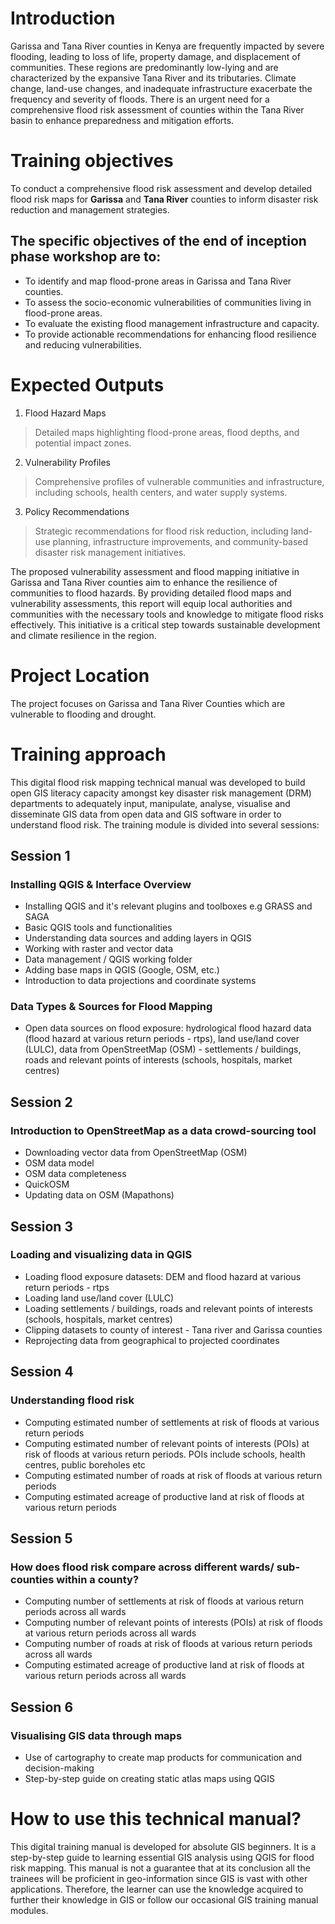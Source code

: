 # Introduction
Garissa and Tana River counties in Kenya are frequently impacted by severe flooding, leading to loss of life, property damage, and displacement of communities. These regions are predominantly low-lying and are characterized by the expansive Tana River and its tributaries. Climate change, land-use changes, and inadequate infrastructure exacerbate the frequency and severity of floods. There is an urgent need for a comprehensive flood risk assessment of counties within the Tana River basin to enhance preparedness and mitigation efforts.

# Training objectives
To conduct a comprehensive flood risk assessment and develop detailed flood risk maps for **Garissa** and **Tana River** counties to inform disaster risk reduction and management strategies. 

## The specific objectives of the end of inception phase workshop are to: 
- To identify and map flood-prone areas in Garissa and Tana River counties.
- To assess the socio-economic vulnerabilities of communities living in flood-prone areas.
- To evaluate the existing flood management infrastructure and capacity.
- To provide actionable recommendations for enhancing flood resilience and reducing vulnerabilities.

# Expected Outputs
1. Flood Hazard Maps
>Detailed maps highlighting flood-prone areas, flood depths, and potential impact zones.
2. Vulnerability Profiles
>Comprehensive profiles of vulnerable communities and infrastructure, including schools, health centers, and water supply systems.
3. Policy Recommendations
>Strategic recommendations for flood risk reduction, including land-use planning, infrastructure improvements, and community-based disaster risk management initiatives.

The proposed vulnerability assessment and flood mapping initiative in Garissa and Tana River counties aim to enhance the resilience of communities to flood hazards. By providing detailed flood maps and vulnerability assessments, this report will equip local authorities and communities with the necessary tools and knowledge to mitigate flood risks effectively. This initiative is a critical step towards sustainable development and climate resilience in the region.

# Project Location
The project focuses on Garissa and Tana River Counties which are vulnerable to flooding and drought. 

# Training approach

This digital flood risk mapping technical manual was developed to build open GIS literacy capacity amongst key disaster risk management (DRM) departments to adequately input, manipulate, analyse, visualise and disseminate GIS data from open  data and GIS software in order to understand flood risk. 
The training module is divided into several sessions:

## Session 1
### Installing QGIS & Interface Overview
- Installing QGIS and it's relevant plugins and toolboxes e.g GRASS and SAGA
- Basic QGIS tools and functionalities
- Understanding data sources and adding layers in QGIS
- Working with raster and vector data
- Data management / QGIS working folder
- Adding base maps in QGIS (Google, OSM, etc.)
- Introduction to data projections and coordinate systems


### Data Types & Sources for Flood Mapping
- Open data sources on flood exposure:  hydrological flood hazard data (flood hazard at various return periods - rtps), land use/land cover (LULC), data from OpenStreetMap (OSM) - settlements / buildings, roads and relevant points of interests (schools, hospitals, market centres)

## Session 2
### Introduction to OpenStreetMap as a data crowd-sourcing tool
- Downloading vector data from OpenStreetMap (OSM)
- OSM data model
- OSM data completeness
- QuickOSM
- Updating data on OSM (Mapathons)

## Session 3
### Loading and visualizing data in QGIS
- Loading flood exposure datasets: DEM and flood hazard at various return periods - rtps
- Loading land use/land cover (LULC)
- Loading settlements / buildings, roads and relevant points of interests (schools, hospitals, market centres)
- Clipping datasets to county of interest - Tana river and Garissa counties
- Reprojecting data from geographical to projected coordinates

## Session 4
### Understanding flood risk

- Computing estimated number of settlements at risk of floods at various return periods
- Computing estimated number of relevant points of interests (POIs) at risk of  floods at various return periods. POIs include schools, health centres, public boreholes etc
- Computing estimated number of roads at risk of floods at various return periods
- Computing estimated acreage of productive land at risk of floods at various return periods

## Session 5
### How does flood risk compare across different wards/ sub-counties within a county?
- Computing number of settlements at risk of floods at various return periods across all wards
- Computing number of relevant points of interests (POIs) at risk of  floods at various return periods across all wards
- Computing number of roads at risk of floods at various return periods across all wards
- Computing estimated acreage of productive land at risk of floods at various return periods across all wards

## Session 6
### Visualising GIS data through maps
- Use of cartography to create map products for communication and decision-making
- Step-by-step guide on creating static atlas maps using QGIS


# How to use this technical manual? 
This digital training manual is developed for absolute GIS beginners. It is a step-by-step guide to  learning essential GIS analysis using QGIS for flood risk mapping. This manual is not a guarantee  that at its conclusion all the trainees will be proficient in geo-information since GIS is vast  with other applications. Therefore, the learner can use the knowledge acquired to further their knowledge in GIS or follow our occasional GIS training manual modules.


